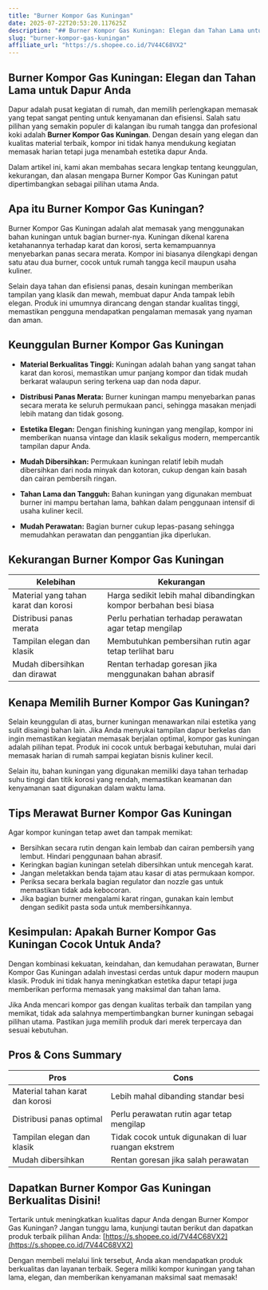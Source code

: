```yaml
---
title: "Burner Kompor Gas Kuningan"
date: 2025-07-22T20:53:20.117625Z
description: "## Burner Kompor Gas Kuningan: Elegan dan Tahan Lama untuk Dapur Anda..."
slug: "burner-kompor-gas-kuningan"
affiliate_url: "https://s.shopee.co.id/7V44C68VX2"
---
```

## Burner Kompor Gas Kuningan: Elegan dan Tahan Lama untuk Dapur Anda

Dapur adalah pusat kegiatan di rumah, dan memilih perlengkapan memasak yang tepat sangat penting untuk kenyamanan dan efisiensi. Salah satu pilihan yang semakin populer di kalangan ibu rumah tangga dan profesional koki adalah **Burner Kompor Gas Kuningan**. Dengan desain yang elegan dan kualitas material terbaik, kompor ini tidak hanya mendukung kegiatan memasak harian tetapi juga menambah estetika dapur Anda.

Dalam artikel ini, kami akan membahas secara lengkap tentang keunggulan, kekurangan, dan alasan mengapa Burner Kompor Gas Kuningan patut dipertimbangkan sebagai pilihan utama Anda.

## Apa itu Burner Kompor Gas Kuningan?

Burner Kompor Gas Kuningan adalah alat memasak yang menggunakan bahan kuningan untuk bagian burner-nya. Kuningan dikenal karena ketahanannya terhadap karat dan korosi, serta kemampuannya menyebarkan panas secara merata. Kompor ini biasanya dilengkapi dengan satu atau dua burner, cocok untuk rumah tangga kecil maupun usaha kuliner.

Selain daya tahan dan efisiensi panas, desain kuningan memberikan tampilan yang klasik dan mewah, membuat dapur Anda tampak lebih elegan. Produk ini umumnya dirancang dengan standar kualitas tinggi, memastikan pengguna mendapatkan pengalaman memasak yang nyaman dan aman.

## Keunggulan Burner Kompor Gas Kuningan

- **Material Berkualitas Tinggi:** Kuningan adalah bahan yang sangat tahan karat dan korosi, memastikan umur panjang kompor dan tidak mudah berkarat walaupun sering terkena uap dan noda dapur.

- **Distribusi Panas Merata:** Burner kuningan mampu menyebarkan panas secara merata ke seluruh permukaan panci, sehingga masakan menjadi lebih matang dan tidak gosong.

- **Estetika Elegan:** Dengan finishing kuningan yang mengilap, kompor ini memberikan nuansa vintage dan klasik sekaligus modern, mempercantik tampilan dapur Anda.

- **Mudah Dibersihkan:** Permukaan kuningan relatif lebih mudah dibersihkan dari noda minyak dan kotoran, cukup dengan kain basah dan cairan pembersih ringan.

- **Tahan Lama dan Tangguh:** Bahan kuningan yang digunakan membuat burner ini mampu bertahan lama, bahkan dalam penggunaan intensif di usaha kuliner kecil.

- **Mudah Perawatan:** Bagian burner cukup lepas-pasang sehingga memudahkan perawatan dan penggantian jika diperlukan.

## Kekurangan Burner Kompor Gas Kuningan

| Kelebihan | Kekurangan |
|------------|--------------|
| Material yang tahan karat dan korosi | Harga sedikit lebih mahal dibandingkan kompor berbahan besi biasa |
| Distribusi panas merata | Perlu perhatian terhadap perawatan agar tetap mengilap |
| Tampilan elegan dan klasik | Membutuhkan pembersihan rutin agar tetap terlihat baru |
| Mudah dibersihkan dan dirawat | Rentan terhadap goresan jika menggunakan bahan abrasif |

## Kenapa Memilih Burner Kompor Gas Kuningan?

Selain keunggulan di atas, burner kuningan menawarkan nilai estetika yang sulit disaingi bahan lain. Jika Anda menyukai tampilan dapur berkelas dan ingin memastikan kegiatan memasak berjalan optimal, kompor gas kuningan adalah pilihan tepat. Produk ini cocok untuk berbagai kebutuhan, mulai dari memasak harian di rumah sampai kegiatan bisnis kuliner kecil.

Selain itu, bahan kuningan yang digunakan memiliki daya tahan terhadap suhu tinggi dan titik korosi yang rendah, memastikan keamanan dan kenyamanan saat digunakan dalam waktu lama.

## Tips Merawat Burner Kompor Gas Kuningan

Agar kompor kuningan tetap awet dan tampak memikat:

- Bersihkan secara rutin dengan kain lembab dan cairan pembersih yang lembut. Hindari penggunaan bahan abrasif.
- Keringkan bagian kuningan setelah dibersihkan untuk mencegah karat.
- Jangan meletakkan benda tajam atau kasar di atas permukaan kompor.
- Periksa secara berkala bagian regulator dan nozzle gas untuk memastikan tidak ada kebocoran.
- Jika bagian burner mengalami karat ringan, gunakan kain lembut dengan sedikit pasta soda untuk membersihkannya.

## Kesimpulan: Apakah Burner Kompor Gas Kuningan Cocok Untuk Anda?

Dengan kombinasi kekuatan, keindahan, dan kemudahan perawatan, Burner Kompor Gas Kuningan adalah investasi cerdas untuk dapur modern maupun klasik. Produk ini tidak hanya meningkatkan estetika dapur tetapi juga memberikan performa memasak yang maksimal dan tahan lama.

Jika Anda mencari kompor gas dengan kualitas terbaik dan tampilan yang memikat, tidak ada salahnya mempertimbangkan burner kuningan sebagai pilihan utama. Pastikan juga memilih produk dari merek terpercaya dan sesuai kebutuhan.

## Pros & Cons Summary

| **Pros** | **Cons** |
|------------|--------------|
| Material tahan karat dan korosi | Lebih mahal dibanding standar besi |
| Distribusi panas optimal | Perlu perawatan rutin agar tetap mengilap |
| Tampilan elegan dan klasik | Tidak cocok untuk digunakan di luar ruangan ekstrem |
| Mudah dibersihkan | Rentan goresan jika salah perawatan |

## Dapatkan Burner Kompor Gas Kuningan Berkualitas Disini!

Tertarik untuk meningkatkan kualitas dapur Anda dengan Burner Kompor Gas Kuningan? Jangan tunggu lama, kunjungi tautan berikut dan dapatkan produk terbaik pilihan Anda: [https://s.shopee.co.id/7V44C68VX2](https://s.shopee.co.id/7V44C68VX2)

Dengan membeli melalui link tersebut, Anda akan mendapatkan produk berkualitas dan layanan terbaik. Segera miliki kompor kuningan yang tahan lama, elegan, dan memberikan kenyamanan maksimal saat memasak!